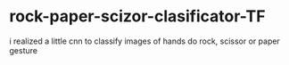 # rock-paper-scizor-clasificator-TF

i realized a little cnn to classify images of hands do rock, scissor or paper gesture
